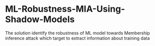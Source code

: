 # ML-Robustness-MIA-Using-Shadow-Models
The solution identify the robustness of ML model towards Membership inference attack which target to extract information about training data
